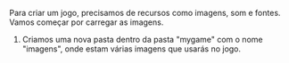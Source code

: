 
Para criar um jogo, precisamos de recursos como imagens, som e fontes.
Vamos começar por carregar as imagens.

1. Criamos uma nova pasta dentro da pasta "mygame" com o nome "imagens", onde estam várias imagens que usarás no jogo.

